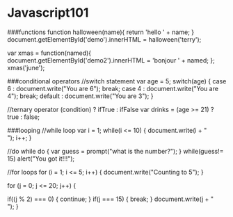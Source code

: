 # Javascript101

###functions
function halloween(name){
  return 'hello ' + name;
}
document.getElementById('demo').innerHTML = halloween('terry');

var xmas = function(named){
  document.getElementById('demo2').innerHTML = 'bonjour ' + named;
};
xmas('june');

###conditional operators
//switch statement
var age = 5;
switch(age) {
	case 6 :
		document.write("You are 6");
		break;
	case 4 :
		document.write("You are 4");
		break;
	default : 
		document.write("You are 3");
}

//ternary operator
(condition) ? ifTrue : ifFalse
var drinks = (age >= 21) ? true : false;

###looping
//while loop
var i = 1;
while(i <= 10) {
  document.write(i + "<br />");
  i++;
}

//do while
do {
  var guess = prompt("what is the number?");
} while(guess!= 15)
alert("You got it!!!");

//for loops
for (i = 1; i <= 5; i++) {
  document.write("Counting to 5");
}

for (j = 0; j <= 20; j++) {
  
  if((j % 2) === 0) {
    continue;
  }
  if(j === 15) {
    break;
  }
  document.write(j + "<br />");
}
